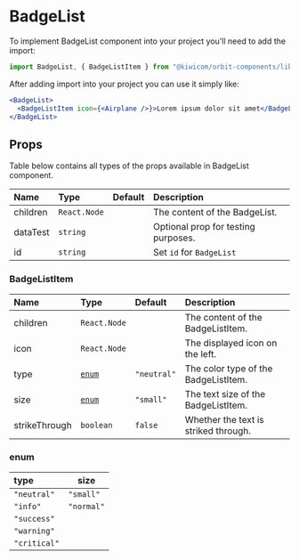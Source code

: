 # BadgeList

To implement BadgeList component into your project you'll need to add the import:

```jsx
import BadgeList, { BadgeListItem } from "@kiwicom/orbit-components/lib/BadgeList";
```

After adding import into your project you can use it simply like:

```jsx
<BadgeList>
  <BadgeListItem icon={<Airplane />}>Lorem ipsum dolor sit amet</BadgeListItem>
</BadgeList>
```

## Props

Table below contains all types of the props available in BadgeList component.

| Name     | Type         | Default | Description                         |
| :------- | :----------- | :------ | :---------------------------------- |
| children | `React.Node` |         | The content of the BadgeList.       |
| dataTest | `string`     |         | Optional prop for testing purposes. |
| id       | `string`     |         | Set `id` for `BadgeList`            |

### BadgeListItem

| Name          | Type            | Default     | Description                          |
| :------------ | :-------------- | :---------- | :----------------------------------- |
| children      | `React.Node`    |             | The content of the BadgeListItem.    |
| icon          | `React.Node`    |             | The displayed icon on the left.      |
| type          | [`enum`](#enum) | `"neutral"` | The color type of the BadgeListItem. |
| size          | [`enum`](#enum) | `"small"`   | The text size of the BadgeListItem.  |
| strikeThrough | `boolean`       | `false`     | Whether the text is striked through. |

### enum

| type         | size       |
| :----------- | ---------- |
| `"neutral"`  | `"small"`  |
| `"info"`     | `"normal"` |
| `"success"`  |            |
| `"warning"`  |            |
| `"critical"` |            |
